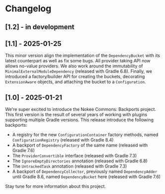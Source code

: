 # Changelog

## [1.2] - in development

## [1.1] - 2025-01-25

This minor version align the implementation of the `DependencyBucket` with its latest counterpart as well as fix some bugs.
All provider taking API now allows no-value providers.
We also work around the immutability of `MinimalExternalModuleDependency` (released with Gradle 6.8).
Finally, we introduced a factory/builder API for creating the buckets, decorating `ExtensionAware` objects, and attaching the bucket to a `Configuration`.

## [1.0] - 2025-01-21

We're super excited to introduce the Nokee Commons: Backports project.
This first version is the result of several years of working with plugins supporting multiple Gradle versions.
This release introduce the following backports:

- A registry for the new `ConfigurationContainer` factory methods, named `ConfigurationRegistry` (released with Gradle 8.4)
- A backport of `DependencyFactory` of the same name (released with Gradle 7.6)
- The `ProviderConvertible` interface (released with Gradle 7.3)
- The `IgnoreEmptyDirectories` annotation (released with Gradle 6.8)
- The `UntrackedTask` annotation (released with Gradle 7.3)
- A backport of `DependencyCollector`, previously named `DependencyAdder` until Gradle 8.6, named `DependencyBucket` here (released with Gradle 7.6)

Stay tune for more information about this project.

